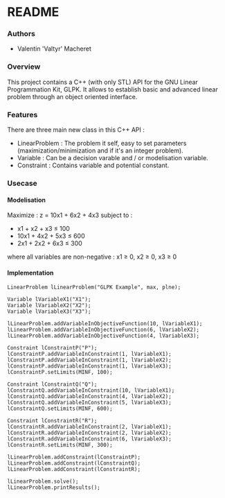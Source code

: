 # README #

### Authors ###

* Valentin 'Valtyr' Macheret

### Overview ###

This project contains a C++ (with only STL) API for the GNU Linear Programmation Kit, GLPK.
It allows to establish basic and advanced linear problem through an object oriented interface.

### Features ###

There are three main new class in this C++ API :

* LinearProblem : The problem it self, easy to set parameters (maximization/minimization and if it's an integer problem).
* Variable : Can be a decision varable and / or modelisation variable.
* Constraint : Contains variable and potential constant.

### Usecase ###

#### Modelisation ####

Maximize : z = 10x1 + 6x2 + 4x3
subject to :

* x1 + x2 + x3 ≤ 100
* 10x1 + 4x2 + 5x3 ≤ 600
* 2x1 + 2x2 + 6x3 ≤ 300

where all variables are non-negative : x1 ≥ 0, x2 ≥ 0, x3 ≥ 0

#### Implementation ####

	LinearProblem lLinearProblem("GLPK Example", max, plne);

	Variable lVariableX1("X1");
	Variable lVariableX2("X2");
	Variable lVariableX3("X3");

	lLinearProblem.addVariableInObjectiveFunction(10, lVariableX1);
	lLinearProblem.addVariableInObjectiveFunction(6, lVariableX2);
	lLinearProblem.addVariableInObjectiveFunction(4, lVariableX3);

	Constraint lConstraintP("P");
	lConstraintP.addVariableInConstraint(1, lVariableX1);
	lConstraintP.addVariableInConstraint(1, lVariableX2);
	lConstraintP.addVariableInConstraint(1, lVariableX3);
	lConstraintP.setLimits(MINF, 100);

	Constraint lConstraintQ("Q");
	lConstraintQ.addVariableInConstraint(10, lVariableX1);
	lConstraintQ.addVariableInConstraint(4, lVariableX2);
	lConstraintQ.addVariableInConstraint(5, lVariableX3);
	lConstraintQ.setLimits(MINF, 600);

	Constraint lConstraintR("R");
	lConstraintR.addVariableInConstraint(2, lVariableX1);
	lConstraintR.addVariableInConstraint(2, lVariableX2);
	lConstraintR.addVariableInConstraint(6, lVariableX3);
	lConstraintR.setLimits(MINF, 300);

	lLinearProblem.addConstraint(lConstraintP);
	lLinearProblem.addConstraint(lConstraintQ);
	lLinearProblem.addConstraint(lConstraintR);

	lLinearProblem.solve();
	lLinearProblem.printResults();